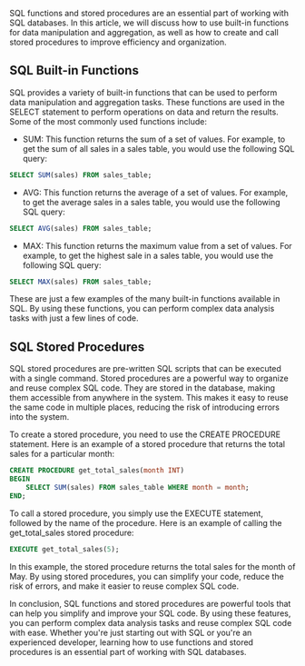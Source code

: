 SQL functions and stored procedures are an essential part of working with SQL databases. In this article, we will discuss how to use built-in functions for data manipulation and aggregation, as well as how to create and call stored procedures to improve efficiency and organization.

## SQL Built-in Functions

SQL provides a variety of built-in functions that can be used to perform data manipulation and aggregation tasks. These functions are used in the SELECT statement to perform operations on data and return the results. Some of the most commonly used functions include:

- SUM: This function returns the sum of a set of values. For example, to get the sum of all sales in a sales table, you would use the following SQL query:

```sql
SELECT SUM(sales) FROM sales_table;
```

- AVG: This function returns the average of a set of values. For example, to get the average sales in a sales table, you would use the following SQL query:

```sql
SELECT AVG(sales) FROM sales_table;
```

- MAX: This function returns the maximum value from a set of values. For example, to get the highest sale in a sales table, you would use the following SQL query:

```sql
SELECT MAX(sales) FROM sales_table;
```

These are just a few examples of the many built-in functions available in SQL. By using these functions, you can perform complex data analysis tasks with just a few lines of code.

## SQL Stored Procedures

SQL stored procedures are pre-written SQL scripts that can be executed with a single command. Stored procedures are a powerful way to organize and reuse complex SQL code. They are stored in the database, making them accessible from anywhere in the system. This makes it easy to reuse the same code in multiple places, reducing the risk of introducing errors into the system.

To create a stored procedure, you need to use the CREATE PROCEDURE statement. Here is an example of a stored procedure that returns the total sales for a particular month:

```sql
CREATE PROCEDURE get_total_sales(month INT)
BEGIN
    SELECT SUM(sales) FROM sales_table WHERE month = month;
END;
```

To call a stored procedure, you simply use the EXECUTE statement, followed by the name of the procedure. Here is an example of calling the get_total_sales stored procedure:

```sql
EXECUTE get_total_sales(5);
```

In this example, the stored procedure returns the total sales for the month of May. By using stored procedures, you can simplify your code, reduce the risk of errors, and make it easier to reuse complex SQL code.

In conclusion, SQL functions and stored procedures are powerful tools that can help you simplify and improve your SQL code. By using these features, you can perform complex data analysis tasks and reuse complex SQL code with ease. Whether you're just starting out with SQL or you're an experienced developer, learning how to use functions and stored procedures is an essential part of working with SQL databases.